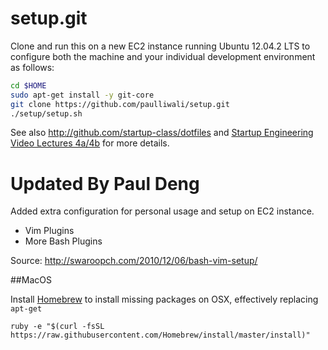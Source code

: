 setup.git
=========
Clone and run this on a new EC2 instance running Ubuntu 12.04.2 LTS to
configure both the machine and your individual development environment as
follows:

```sh
cd $HOME
sudo apt-get install -y git-core
git clone https://github.com/paulliwali/setup.git
./setup/setup.sh   
```

See also http://github.com/startup-class/dotfiles and
[Startup Engineering Video Lectures 4a/4b](https://class.coursera.org/startup-001/lecture/index)
for more details.

Updated By Paul Deng
====================
Added extra configuration for personal usage and setup on EC2 instance. 

- Vim Plugins
- More Bash Plugins

Source: http://swaroopch.com/2010/12/06/bash-vim-setup/

##MacOS

Install [Homebrew](http://brew.sh/) to install missing packages on OSX, effectively replacing ```apt-get```
```
ruby -e "$(curl -fsSL https://raw.githubusercontent.com/Homebrew/install/master/install)"
```



